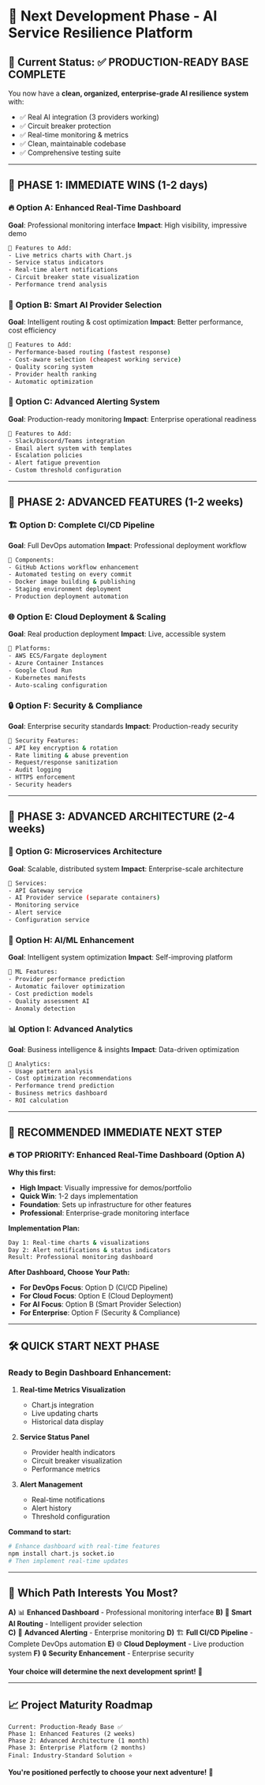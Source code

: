 # 🚀 Next Development Phase - AI Service Resilience Platform

## 🎯 Current Status: ✅ PRODUCTION-READY BASE COMPLETE

You now have a **clean, organized, enterprise-grade AI resilience system** with:
- ✅ Real AI integration (3 providers working)
- ✅ Circuit breaker protection
- ✅ Real-time monitoring & metrics
- ✅ Clean, maintainable codebase
- ✅ Comprehensive testing suite

---

## 🎪 **PHASE 1: IMMEDIATE WINS (1-2 days)**

### 🔥 **Option A: Enhanced Real-Time Dashboard**
**Goal**: Professional monitoring interface
**Impact**: High visibility, impressive demo
```bash
🎯 Features to Add:
- Live metrics charts with Chart.js
- Service status indicators  
- Real-time alert notifications
- Circuit breaker state visualization
- Performance trend analysis
```

### 🤖 **Option B: Smart AI Provider Selection**
**Goal**: Intelligent routing & cost optimization
**Impact**: Better performance, cost efficiency
```bash
🎯 Features to Add:
- Performance-based routing (fastest response)
- Cost-aware selection (cheapest working service)
- Quality scoring system
- Provider health ranking
- Automatic optimization
```

### 🔔 **Option C: Advanced Alerting System**
**Goal**: Production-ready monitoring
**Impact**: Enterprise operational readiness
```bash
🎯 Features to Add:
- Slack/Discord/Teams integration
- Email alert system with templates
- Escalation policies
- Alert fatigue prevention
- Custom threshold configuration
```

---

## 🚀 **PHASE 2: ADVANCED FEATURES (1-2 weeks)**

### 🏗️ **Option D: Complete CI/CD Pipeline**
**Goal**: Full DevOps automation
**Impact**: Professional deployment workflow
```bash
🎯 Components:
- GitHub Actions workflow enhancement
- Automated testing on every commit
- Docker image building & publishing
- Staging environment deployment
- Production deployment automation
```

### 🌐 **Option E: Cloud Deployment & Scaling**
**Goal**: Real production deployment
**Impact**: Live, accessible system
```bash
🎯 Platforms:
- AWS ECS/Fargate deployment
- Azure Container Instances
- Google Cloud Run
- Kubernetes manifests
- Auto-scaling configuration
```

### 🔒 **Option F: Security & Compliance**
**Goal**: Enterprise security standards
**Impact**: Production-ready security
```bash
🎯 Security Features:
- API key encryption & rotation
- Rate limiting & abuse prevention
- Request/response sanitization
- Audit logging
- HTTPS enforcement
- Security headers
```

---

## 🌟 **PHASE 3: ADVANCED ARCHITECTURE (2-4 weeks)**

### 🔄 **Option G: Microservices Architecture**
**Goal**: Scalable, distributed system
**Impact**: Enterprise-scale architecture
```bash
🎯 Services:
- API Gateway service
- AI Provider service (separate containers)
- Monitoring service
- Alert service
- Configuration service
```

### 🧠 **Option H: AI/ML Enhancement**
**Goal**: Intelligent system optimization
**Impact**: Self-improving platform
```bash
🎯 ML Features:
- Provider performance prediction
- Automatic failover optimization
- Cost prediction models
- Quality assessment AI
- Anomaly detection
```

### 📊 **Option I: Advanced Analytics**
**Goal**: Business intelligence & insights
**Impact**: Data-driven optimization
```bash
🎯 Analytics:
- Usage pattern analysis
- Cost optimization recommendations
- Performance trend prediction
- Business metrics dashboard
- ROI calculation
```

---

## 🎯 **RECOMMENDED IMMEDIATE NEXT STEP**

### 🔥 **TOP PRIORITY: Enhanced Real-Time Dashboard (Option A)**

**Why this first:**
- **High Impact**: Visually impressive for demos/portfolio
- **Quick Win**: 1-2 days implementation
- **Foundation**: Sets up infrastructure for other features
- **Professional**: Enterprise-grade monitoring interface

**Implementation Plan:**
```bash
Day 1: Real-time charts & visualizations
Day 2: Alert notifications & status indicators
Result: Professional monitoring dashboard
```

**After Dashboard, Choose Your Path:**
- **For DevOps Focus**: Option D (CI/CD Pipeline)
- **For Cloud Focus**: Option E (Cloud Deployment)  
- **For AI Focus**: Option B (Smart Provider Selection)
- **For Enterprise**: Option F (Security & Compliance)

---

## 🛠️ **QUICK START NEXT PHASE**

### **Ready to Begin Dashboard Enhancement:**

1. **Real-time Metrics Visualization**
   - Chart.js integration
   - Live updating charts
   - Historical data display

2. **Service Status Panel** 
   - Provider health indicators
   - Circuit breaker visualization
   - Performance metrics

3. **Alert Management**
   - Real-time notifications
   - Alert history
   - Threshold configuration

**Command to start:**
```bash
# Enhance dashboard with real-time features
npm install chart.js socket.io
# Then implement real-time updates
```

---

## 🎯 **Which Path Interests You Most?**

**A)** 📊 **Enhanced Dashboard** - Professional monitoring interface
**B)** 🤖 **Smart AI Routing** - Intelligent provider selection  
**C)** 🔔 **Advanced Alerting** - Enterprise monitoring
**D)** 🏗️ **Full CI/CD Pipeline** - Complete DevOps automation
**E)** 🌐 **Cloud Deployment** - Live production system
**F)** 🔒 **Security Enhancement** - Enterprise security

**Your choice will determine the next development sprint!** 🚀

---

## 📈 **Project Maturity Roadmap**

```
Current: Production-Ready Base ✅
Phase 1: Enhanced Features (2 weeks)
Phase 2: Advanced Architecture (1 month)  
Phase 3: Enterprise Platform (2 months)
Final: Industry-Standard Solution ⭐
```

**You're positioned perfectly to choose your next adventure!** 🎯
